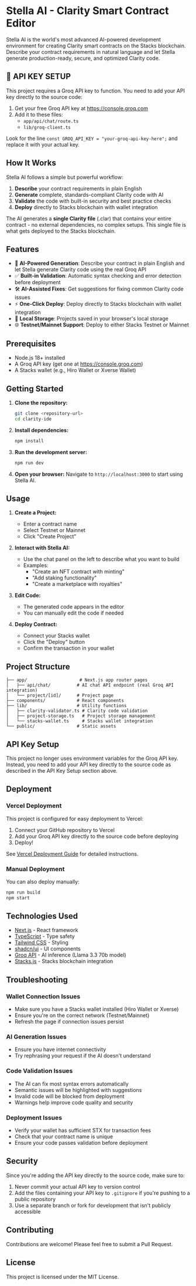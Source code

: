# Stella AI - Clarity Smart Contract Editor

Stella AI is the world's most advanced AI-powered development environment for creating Clarity smart contracts on the Stacks blockchain. Describe your contract requirements in natural language and let Stella generate production-ready, secure, and optimized Clarity code.

## 🔧 API KEY SETUP

This project requires a Groq API key to function. You need to add your API key directly to the source code:

1. Get your free Groq API key at https://console.groq.com
2. Add it to these files:
   - `app/api/chat/route.ts`
   - `lib/groq-client.ts`

Look for the line `const GROQ_API_KEY = "your-groq-api-key-here";` and replace it with your actual key.

## How It Works

Stella AI follows a simple but powerful workflow:
1. **Describe** your contract requirements in plain English
2. **Generate** complete, standards-compliant Clarity code with AI
3. **Validate** the code with built-in security and best practice checks
4. **Deploy** directly to Stacks blockchain with wallet integration

The AI generates a **single Clarity file** (.clar) that contains your entire contract - no external dependencies, no complex setups. This single file is what gets deployed to the Stacks blockchain.

## Features

- 🤖 **AI-Powered Generation**: Describe your contract in plain English and let Stella generate Clarity code using the real Groq API
- ✅ **Built-in Validation**: Automatic syntax checking and error detection before deployment
- 🛠️ **AI-Assisted Fixes**: Get suggestions for fixing common Clarity code issues
- ⚡ **One-Click Deploy**: Deploy directly to Stacks blockchain with wallet integration
- 💾 **Local Storage**: Projects saved in your browser's local storage
- 🌐 **Testnet/Mainnet Support**: Deploy to either Stacks Testnet or Mainnet

## Prerequisites

- Node.js 18+ installed
- A Groq API key (get one at https://console.groq.com)
- A Stacks wallet (e.g., Hiro Wallet or Xverse Wallet)

## Getting Started

1. **Clone the repository:**
   ```bash
   git clone <repository-url>
   cd clarity-ide
   ```

2. **Install dependencies:**
   ```bash
   npm install
   ```

3. **Run the development server:**
   ```bash
   npm run dev
   ```

4. **Open your browser:**
   Navigate to `http://localhost:3000` to start using Stella AI.

## Usage

1. **Create a Project:**
   - Enter a contract name
   - Select Testnet or Mainnet
   - Click "Create Project"

2. **Interact with Stella AI:**
   - Use the chat panel on the left to describe what you want to build
   - Examples:
     - "Create an NFT contract with minting"
     - "Add staking functionality"
     - "Create a marketplace with royalties"

3. **Edit Code:**
   - The generated code appears in the editor
   - You can manually edit the code if needed

4. **Deploy Contract:**
   - Connect your Stacks wallet
   - Click the "Deploy" button
   - Confirm the transaction in your wallet

## Project Structure

```
├── app/                    # Next.js app router pages
│   ├── api/chat/          # AI chat API endpoint (real Groq API integration)
│   └── project/[id]/      # Project page
├── components/            # React components
├── lib/                   # Utility functions
│   ├── clarity-validator.ts # Clarity code validation
│   ├── project-storage.ts   # Project storage management
│   └── stacks-wallet.ts     # Stacks wallet integration
└── public/                # Static assets
```

## API Key Setup

This project no longer uses environment variables for the Groq API key. Instead, you need to add your API key directly to the source code as described in the API Key Setup section above.

## Deployment

### Vercel Deployment
This project is configured for easy deployment to Vercel:

1. Connect your GitHub repository to Vercel
2. Add your Groq API key directly to the source code before deploying
3. Deploy!

See [Vercel Deployment Guide](docs/vercel-deployment.md) for detailed instructions.

### Manual Deployment
You can also deploy manually:
```bash
npm run build
npm start
```

## Technologies Used

- [Next.js](https://nextjs.org/) - React framework
- [TypeScript](https://www.typescriptlang.org/) - Type safety
- [Tailwind CSS](https://tailwindcss.com/) - Styling
- [shadcn/ui](https://ui.shadcn.com/) - UI components
- [Groq API](https://groq.com/) - AI inference (Llama 3.3 70b model)
- [Stacks.js](https://stacks.js.org/) - Stacks blockchain integration

## Troubleshooting

### Wallet Connection Issues
- Make sure you have a Stacks wallet installed (Hiro Wallet or Xverse)
- Ensure you're on the correct network (Testnet/Mainnet)
- Refresh the page if connection issues persist

### AI Generation Issues
- Ensure you have internet connectivity
- Try rephrasing your request if the AI doesn't understand

### Code Validation Issues
- The AI can fix most syntax errors automatically
- Semantic issues will be highlighted with suggestions
- Invalid code will be blocked from deployment
- Warnings help improve code quality and security

### Deployment Issues
- Verify your wallet has sufficient STX for transaction fees
- Check that your contract name is unique
- Ensure your code passes validation before deployment

## Security

Since you're adding the API key directly to the source code, make sure to:
1. Never commit your actual API key to version control
2. Add the files containing your API key to `.gitignore` if you're pushing to a public repository
3. Use a separate branch or fork for development that isn't publicly accessible

## Contributing

Contributions are welcome! Please feel free to submit a Pull Request.

## License

This project is licensed under the MIT License.
